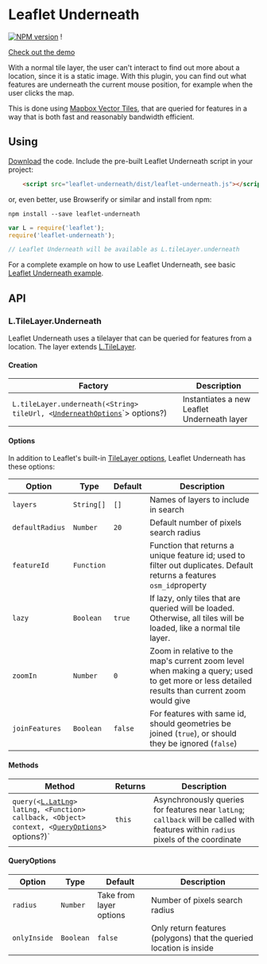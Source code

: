 # Leaflet Underneath
[![NPM version](https://img.shields.io/npm/v/leaflet-underneath.svg)](https://www.npmjs.com/package/leaflet-underneath) !

[Check out the demo](http://www.liedman.net/leaflet-underneath/)

With a normal tile layer, the user can't interact to find out more about a location, since it is a static image. With this plugin, you can find out what features are underneath the current mouse position, for example when the user clicks the map.

This is done using [Mapbox Vector Tiles](https://www.mapbox.com/developers/vector-tiles/), that are queried for features in a way that is both fast and reasonably bandwidth efficient.

## Using

[Download](https://github.com/perliedman/leaflet-underneath/releases) the code. Include the pre-built Leaflet Underneath script in your project:

```html
    <script src="leaflet-underneath/dist/leaflet-underneath.js"></script>
```

or, even better, use Browserify or similar and install from npm:

```
npm install --save leaflet-underneath
```

```javascript
var L = require('leaflet');
require('leaflet-underneath');

// Leaflet Underneath will be available as L.tileLayer.underneath
```

For a complete example on how to use Leaflet Underneath, see basic [Leaflet Underneath example](https://github.com/perliedman/leaflet-underneath/blob/master/example/index.js).

## API

### L.TileLayer.Underneath

Leaflet Underneath uses a tilelayer that can be queried for features from a location. The layer extends
[L.TileLayer](http://leafletjs.com/reference.html#tilelayer).

#### Creation

Factory              | Description
---------------------|-----------------------------
`L.tileLayer.underneath(<String> tileUrl, <`[`UnderneathOptions`](#underneathoptions)`> options?) | Instantiates a new Leaflet Underneath layer

#### Options

In addition to Leaflet's built-in [TileLayer options](http://leafletjs.com/reference.html#tilelayer-options), Leaflet Underneath has these options:

Option                 | Type          | Default              | Description
-----------------------|---------------|----------------------|----------------------------
`layers`               | `String[]`    | `[]`                 | Names of layers to include in search
`defaultRadius`        | `Number`      | `20`                 | Default number of pixels search radius
`featureId`            | `Function`    |                      | Function that returns a unique feature id; used to filter out duplicates. Default returns a features `osm_id`property
`lazy`                 | `Boolean`     | `true`               | If lazy, only tiles that are queried will be loaded. Otherwise, all tiles will be loaded, like a normal tile layer.
`zoomIn`               | `Number`      | `0`                  | Zoom in relative to the map's current zoom level when making a query; used to get more or less detailed results than current zoom would give
`joinFeatures`         | `Boolean`     | `false`              | For features with same id, should geometries be joined (`true`), or should they be ignored (`false`)

#### Methods

Method                          | Returns                   | Description
--------------------------------|---------------------------|--------------------------
`query(<`[`L.LatLng`](http://leafletjs.com/reference.html#latlng)`> latLng, <Function> callback, <Object> context, <`[`QueryOptions`](#queryoptions)> options?)` | `this` | Asynchronously queries for features near `latLng`; `callback` will be called with features within `radius` pixels of the coordinate

#### QueryOptions

Option                 | Type          | Default              | Description
-----------------------|---------------|----------------------|----------------------------
`radius`               | `Number`      | Take from layer options | Number of pixels search radius
`onlyInside`           | `Boolean`     | `false`              | Only return features (polygons) that the queried location is inside
